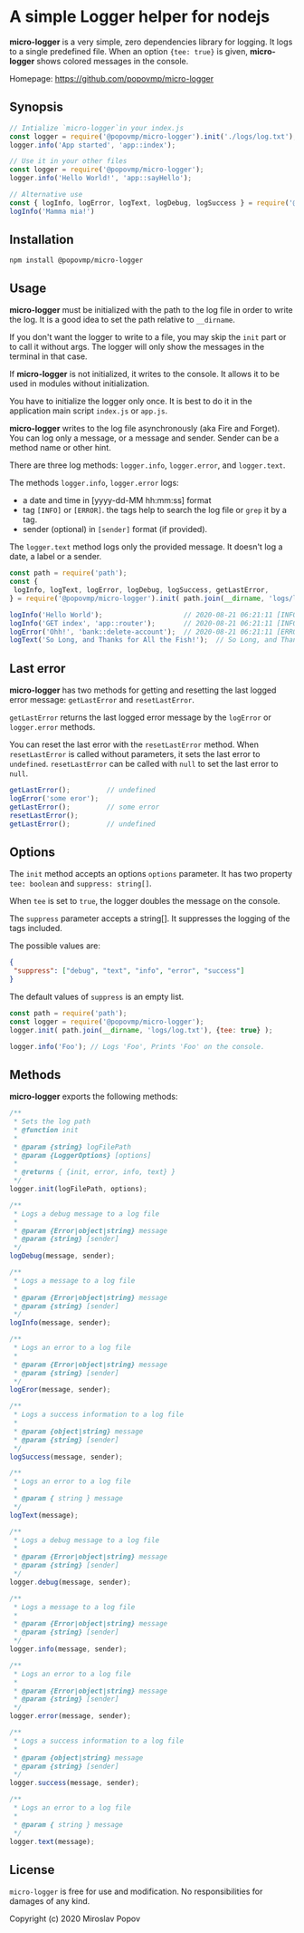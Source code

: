 # A simple Logger helper for nodejs

**micro-logger** is a very simple, zero dependencies library for logging. It logs to a single predefined file.
When an option `{tee: true}` is given, **micro-logger** shows colored messages in the console.

Homepage: https://github.com/popovmp/micro-logger

## Synopsis

```javascript
// Intialize `micro-logger`in your index.js
const logger = require('@popovmp/micro-logger').init('./logs/log.txt');
logger.info('App started', 'app::index');

// Use it in your other files
const logger = require('@popovmp/micro-logger');
logger.info('Hello World!', 'app::sayHello');

// Alternative use
const { logInfo, logError, logText, logDebug, logSuccess } = require('@popovmp/micro-logger');
logInfo('Mamma mia!')
```

## Installation

```
npm install @popovmp/micro-logger
```

## Usage

**micro-logger** must be initialized with the path to the log file in order to write the log.
It is a good idea to set the path relative to `__dirname`.

If you don't want the logger to write to a file, you may skip the `init` part or to call it without args.
The logger will only show the messages in the terminal in that case.

If **micro-logger** is not initialized, it writes to the console.
It allows it to be used in modules without initialization.

You have to initialize the logger only once. It is best to do it in the application main script `index.js` or `app.js`.

**micro-logger** writes to the log file asynchronously (aka Fire and Forget).
You can log only a message, or a message and sender. Sender can be a method name or other hint.

There are three log methods: `logger.info`, `logger.error`, and `logger.text`.

The methods `logger.info`, `logger.error` logs:

  - a date and time in [yyyy-dd-MM hh:mm:ss] format
  - tag `[INFO]` or `[ERROR]`. the tags help to search the log file or `grep` it by a tag.
  - sender (optional) in `[sender]` format (if provided).

The `logger.text` method logs only the provided message. It doesn't log a date, a label or a sender.

```javascript
const path = require('path');
const {
 logInfo, logText, logError, logDebug, logSuccess, getLastError,
} = require('@popovmp/micro-logger').init( path.join(__dirname, 'logs/log.txt'), {tee: true, suppress: ['debug']} );

logInfo('Hello World');                    // 2020-08-21 06:21:11 [INFO] Hello World
logInfo('GET index', 'app::router');       // 2020-08-21 06:21:11 [INFO] [app::router] GET index
logError('Ohh!', 'bank::delete-account');  // 2020-08-21 06:21:11 [ERROR] [bank::delete-account] Ohh!
logText('So Long, and Thanks for All the Fish!');  // So Long, and Thanks for All the Fish!
```

## Last error

**micro-logger** has two methods for getting and resetting the last logged error message: `getLastError` and `resetLastError`.

`getLastError` returns the last logged error message by the `logError` or `logger.error` methods.

You can reset the last error with the `resetLastError` method. When `resetLastError` is called without parameters,
it sets the last error to `undefined`. `resetLastError` can be called with `null` to set the last error to `null`.


```javascript
getLastError();         // undefined
logError('some eror');
getLastError();         // some error
resetLastError();
getLastError();         // undefined
```
## Options

The `init` method accepts an options `options` parameter. It has two property `tee: boolean` and `suppress: string[]`.

When `tee` is set to `true`, the logger doubles the message on the console.

The `suppress` parameter accepts a string[]. It suppresses the logging of the tags included.

The possible values are:

```json
{
 "suppress": ["debug", "text", "info", "error", "success"]
}
```

The default values of `suppress` is an empty list.

```javascript
const path = require('path');
const logger = require('@popovmp/micro-logger');
logger.init( path.join(__dirname, 'logs/log.txt'), {tee: true} );

logger.info('Foo'); // Logs 'Foo', Prints 'Foo' on the console.
```

## Methods

**micro-logger** exports the following methods:

```javascript
/**
 * Sets the log path
 * @function init
 *
 * @param {string} logFilePath
 * @param {LoggerOptions} [options]
 *
 * @returns { {init, error, info, text} }
 */
logger.init(logFilePath, options);
```

```javascript
/**
 * Logs a debug message to a log file
 *
 * @param {Error|object|string} message
 * @param {string} [sender]
 */
logDebug(message, sender);
```

```javascript
/**
 * Logs a message to a log file
 *
 * @param {Error|object|string} message
 * @param {string} [sender]
 */
logInfo(message, sender);
```

```javascript
/**
 * Logs an error to a log file
 *
 * @param {Error|object|string} message
 * @param {string} [sender]
 */
logEror(message, sender);
```

```javascript
/**
 * Logs a success information to a log file
 *
 * @param {object|string} message
 * @param {string} [sender]
 */
logSuccess(message, sender);
```

```javascript
/**
 * Logs an error to a log file
 *
 * @param { string } message
 */
logText(message);
```

```javascript
/**
 * Logs a debug message to a log file
 *
 * @param {Error|object|string} message
 * @param {string} [sender]
 */
logger.debug(message, sender);
```

```javascript
/**
 * Logs a message to a log file
 *
 * @param {Error|object|string} message
 * @param {string} [sender]
 */
logger.info(message, sender);
```

```javascript
/**
 * Logs an error to a log file
 *
 * @param {Error|object|string} message
 * @param {string} [sender]
 */
logger.error(message, sender);
```

```javascript
/**
 * Logs a success information to a log file
 *
 * @param {object|string} message
 * @param {string} [sender]
 */
logger.success(message, sender);
```

```javascript
/**
 * Logs an error to a log file
 *
 * @param { string } message
 */
logger.text(message);
```

## License

`micro-logger` is free for use and modification. No responsibilities for damages of any kind.

Copyright (c) 2020 Miroslav Popov
